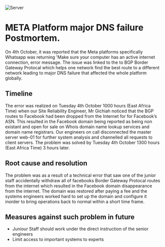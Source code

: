 ![Server](https://user-images.githubusercontent.com/97097380/201726473-b426b873-bb6d-4c69-9845-00e5612d563c.jpg)

# META Platform major DNS failure Postmortem.
On 4th October, it was reported that the Meta platforms specifically Whatsapp was returning 'Make sure your computer has an active internet connection, error message. The issue was linked to the to BGP Border Gateway Protocal which helps one network find the best route to a different network leading to major DNS failure that affected the whole platform globally.

## Timeline
The error was realized on Tuesday 4th October 1000 hours (East Africa Time) when our Site Reliability Engineer, Mr Gichiah noticed that the BGP routes to Facebook had been dropped from the Internet for for Facebook’s ASN. This resulted in the Facebook domain being reported as being non existant and open for sale on Whois domain name lookup services and domain name registrars. Our engineers on call disconnected the master server web-01 for further system analysis and channelled all requests to client servers. The problem was solved by Tuesday 4th October 1300 hours (East Africa Time) 3 hours later.

## Root cause and resolution
The problem was as a result of a technical error that saw one of the junior staff accidentally withdraw all of facebooks Border Gateway Protocal routes from the internet which resulted in the Facebook domain disappearance from the internet. The domain was restored after paying a fee and the systems engineers worked hard to set up the domain and configure it inorder to bring operations back to normal within a short time frame.

## Measures against such problem in future
- Juniour Staff should work under the direct instruction of the senior engineers
- Limit access to important systems to experts 

